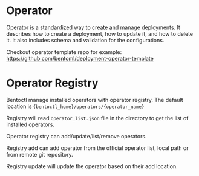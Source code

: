 # Operator

Operator is a standardized way to create and manage deployments. It describes how to 
create a deployment, how to update it, and how to delete it. It also includes schema and validation
for the configurations.

Checkout operator template repo for example: https://github.com/bentoml/deployment-operator-template



# Operator Registry

Bentoctl manage installed operators with operator registry. The default location is `{bentoctl_home}/operators/{operator_name}`

Registry will read `operator_list.json` file in the directory to get the list of installed operators.


Operator registry can add/update/list/remove operators.

Registry add can add operator from the official operator list, local path or from remote git repository.

Registry update will update the operator based on their add location.